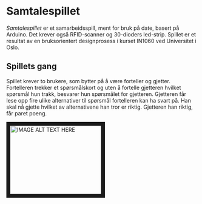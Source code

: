 # Samtalespillet

_Samtalespillet_ er et samarbeidsspill, ment for bruk på date, basert på Arduino. Det krever også RFID-scanner og 30-dioders led-strip. Spillet er et resultat av en bruksorientert designprosess i kurset IN1060 ved Universitet i Oslo.

## Spillets gang
Spillet krever to brukere, som bytter på å være forteller og gjetter. Fortelleren trekker et spørsmålskort og uten å fortelle gjetteren hvilket spørsmål hun trakk, besvarer hun spørsmålet for gjetteren. Gjetteren får lese opp fire ulike alternativer til spørsmål fortelleren kan ha svart på. Han skal nå gjette hvilket av alternativene han tror er riktig. Gjetteren han riktig, får paret poeng. 

<a href="http://www.youtube.com/watch?feature=player_embedded&v=ZsK7fe7rNL0
" target="_blank"><img src="http://img.youtube.com/vi/ZsK7fe7rNL0/0.jpg" 
alt="IMAGE ALT TEXT HERE" width="240" height="180" border="10" /></a>
